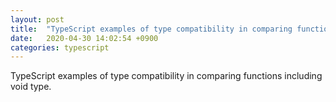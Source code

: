 ```yaml
---
layout: post
title:  "TypeScript examples of type compatibility in comparing functions including void type"
date:   2020-04-30 14:02:54 +0900
categories: typescript
---
```

TypeScript examples of type compatibility in comparing functions including void type.

<script src="https://gist-it.appspot.com/https://github.com/canal874/shibungi-tstest-voidtype/raw/master/function_compare01.ts?slice=5:"></script>

<script src="https://gist-it.appspot.com/https://github.com/canal874/shibungi-tstest-voidtype/raw/master/function_compare02.ts?slice=5:"></script>

<script src="https://gist-it.appspot.com/https://github.com/canal874/shibungi-tstest-voidtype/raw/master/function_compare_ex.ts"></script>

